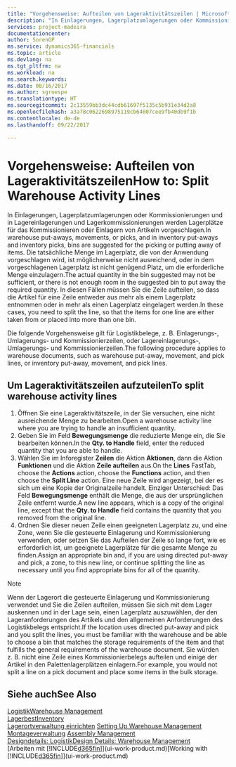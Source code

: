 ```yaml
---
title: "Vorgehensweise: Aufteilen von Lageraktivitätszeilen | Microsoft Docs"
description: "In Einlagerungen, Lagerplatzumlagerungen oder Kommissionierungen und in Lagereinlagerungen und Lagerkommissionierungen werden Lagerplätze für das Kommissionieren oder Einlagern von Artikeln vorgeschlagen. Die tatsächliche Menge im Lagerplatz, die von der Anwendung vorgeschlagen wird, ist möglicherweise nicht ausreichend, oder in dem vorgeschlagenen Lagerplatz ist nicht genügend Platz, um die erforderliche Menge einzulagern. In diesen Fällen müssen Sie die Zeile aufteilen, so dass die Artikel für eine Zeile entweder aus mehr als einem Lagerplatz entnommen oder in mehr als einen Lagerplatz eingelagert werden."
services: project-madeira
documentationcenter: 
author: SorenGP
ms.service: dynamics365-financials
ms.topic: article
ms.devlang: na
ms.tgt_pltfrm: na
ms.workload: na
ms.search.keywords: 
ms.date: 08/16/2017
ms.author: sgroespe
ms.translationtype: HT
ms.sourcegitcommit: 2c13559bb3dc44cdb61697f5135c5b931e34d2a8
ms.openlocfilehash: a3a78c0622698975119cb64007cee9fb40db9f1b
ms.contentlocale: de-de
ms.lasthandoff: 09/22/2017

---
```

# <a name="how-to-split-warehouse-activity-lines"></a><span data-ttu-id="ea3cf-105">Vorgehensweise: Aufteilen von Lageraktivitätszeilen</span><span class="sxs-lookup"><span data-stu-id="ea3cf-105">How to: Split Warehouse Activity Lines</span></span>
<span data-ttu-id="ea3cf-106">In Einlagerungen, Lagerplatzumlagerungen oder Kommissionierungen und in Lagereinlagerungen und Lagerkommissionierungen werden Lagerplätze für das Kommissionieren oder Einlagern von Artikeln vorgeschlagen.</span><span class="sxs-lookup"><span data-stu-id="ea3cf-106">In warehouse put-aways, movements, or picks, and in inventory put-aways and inventory picks, bins are suggested for the picking or putting away of items.</span></span> <span data-ttu-id="ea3cf-107">Die tatsächliche Menge im Lagerplatz, die von der Anwendung vorgeschlagen wird, ist möglicherweise nicht ausreichend, oder in dem vorgeschlagenen Lagerplatz ist nicht genügend Platz, um die erforderliche Menge einzulagern.</span><span class="sxs-lookup"><span data-stu-id="ea3cf-107">The actual quantity in the bin suggested may not be sufficient, or there is not enough room in the suggested bin to put away the required quantity.</span></span> <span data-ttu-id="ea3cf-108">In diesen Fällen müssen Sie die Zeile aufteilen, so dass die Artikel für eine Zeile entweder aus mehr als einem Lagerplatz entnommen oder in mehr als einen Lagerplatz eingelagert werden.</span><span class="sxs-lookup"><span data-stu-id="ea3cf-108">In these cases, you need to split the line, so that the items for one line are either taken from or placed into more than one bin.</span></span>  

<span data-ttu-id="ea3cf-109">Die folgende Vorgehensweise gilt für Logistikbelege, z. B. Einlagerungs-, Umlagerungs- und Kommissionierzeilen, oder Lagereinlagerungs-, Umlagerungs- und Kommissionierzeilen.</span><span class="sxs-lookup"><span data-stu-id="ea3cf-109">The following procedure applies to warehouse documents, such as warehouse put-away, movement, and pick lines, or inventory put-away, movement, and pick lines.</span></span>  

## <a name="to-split-warehouse-activity-lines"></a><span data-ttu-id="ea3cf-110">Um Lageraktivitätszeilen aufzuteilen</span><span class="sxs-lookup"><span data-stu-id="ea3cf-110">To split warehouse activity lines</span></span>  
1.  <span data-ttu-id="ea3cf-111">Öffnen Sie eine Lageraktivitätszeile, in der Sie versuchen, eine nicht ausreichende Menge zu bearbeiten.</span><span class="sxs-lookup"><span data-stu-id="ea3cf-111">Open a warehouse activity line where you are trying to handle an insufficient quantity.</span></span>  
2.  <span data-ttu-id="ea3cf-112">Geben Sie im Feld **Bewegungsmenge** die reduzierte Menge ein, die Sie bearbeiten können.</span><span class="sxs-lookup"><span data-stu-id="ea3cf-112">In the **Qty. to Handle** field, enter the reduced quantity that you are able to handle.</span></span>  
3.  <span data-ttu-id="ea3cf-113">Wählen Sie im Inforegister **Zeilen** die Aktion **Aktionen**, dann die Aktion **Funktionen** und die Aktion **Zeile aufteilen** aus.</span><span class="sxs-lookup"><span data-stu-id="ea3cf-113">On the **Lines** FastTab, choose the **Actions** action, choose the **Functions** action, and then choose the **Split Line** action.</span></span> <span data-ttu-id="ea3cf-114">Eine neue Zeile wird angezeigt, bei der es sich um eine Kopie der Originalzeile handelt. Einziger Unterschied: Das Feld **Bewegungsmenge** enthält die Menge, die aus der ursprünglichen Zeile entfernt wurde.</span><span class="sxs-lookup"><span data-stu-id="ea3cf-114">A new line appears, which is a copy of the original line, except that the **Qty. to Handle** field contains the quantity that you removed from the original line.</span></span>  
4.  <span data-ttu-id="ea3cf-115">Ordnen Sie dieser neuen Zeile einen geeigneten Lagerplatz zu, und eine Zone, wenn Sie die gesteuerte Einlagerung und Kommissionierung verwenden, oder setzen Sie das Aufteilen der Zeile so lange fort, wie es erforderlich ist, um geeignete Lagerplätze für die gesamte Menge zu finden.</span><span class="sxs-lookup"><span data-stu-id="ea3cf-115">Assign an appropriate bin and, if you are using directed put-away and pick, a zone, to this new line, or continue splitting the line as necessary until you find appropriate bins for all of the quantity.</span></span>  

> [!NOTE]  
>  <span data-ttu-id="ea3cf-116">Wenn der Lagerort die gesteuerte Einlagerung und Kommissionierung verwendet und Sie die Zeilen aufteilen, müssen Sie sich mit dem Lager auskennen und in der Lage sein, einen Lagerplatz auszuwählen, der den Lageranforderungen des Artikels und den allgemeinen Anforderungen des Logistikbelegs entspricht.</span><span class="sxs-lookup"><span data-stu-id="ea3cf-116">If the location uses directed put-away and pick and you split the lines, you must be familiar with the warehouse and be able to choose a bin that matches the storage requirements of the item and that fulfills the general requirements of the warehouse document.</span></span> <span data-ttu-id="ea3cf-117">Sie würden z. B. nicht eine Zeile eines Kommissionierbelegs aufteilen und einige der Artikel in den Palettenlagerplätzen einlagern.</span><span class="sxs-lookup"><span data-stu-id="ea3cf-117">For example, you would not split a line on a pick document and place some items in the bulk storage.</span></span>  

## <a name="see-also"></a><span data-ttu-id="ea3cf-118">Siehe auch</span><span class="sxs-lookup"><span data-stu-id="ea3cf-118">See Also</span></span>  
[<span data-ttu-id="ea3cf-119">Logistik</span><span class="sxs-lookup"><span data-stu-id="ea3cf-119">Warehouse Management</span></span>](warehouse-manage-warehouse.md)  
[<span data-ttu-id="ea3cf-120">Lagerbest</span><span class="sxs-lookup"><span data-stu-id="ea3cf-120">Inventory</span></span>](inventory-manage-inventory.md)  
<span data-ttu-id="ea3cf-121">[Lagerortverwaltung einrichten](warehouse-setup-warehouse.md)   </span><span class="sxs-lookup"><span data-stu-id="ea3cf-121">[Setting Up Warehouse Management](warehouse-setup-warehouse.md)   </span></span>  
<span data-ttu-id="ea3cf-122">[Montageverwaltung](assembly-assemble-items.md)  </span><span class="sxs-lookup"><span data-stu-id="ea3cf-122">[Assembly Management](assembly-assemble-items.md)  </span></span>  
[<span data-ttu-id="ea3cf-123">Designdetails: Logistik</span><span class="sxs-lookup"><span data-stu-id="ea3cf-123">Design Details: Warehouse Management</span></span>](design-details-warehouse-management.md)  
<span data-ttu-id="ea3cf-124">[Arbeiten mit [!INCLUDE[d365fin](includes/d365fin_md.md)]](ui-work-product.md)</span><span class="sxs-lookup"><span data-stu-id="ea3cf-124">[Working with [!INCLUDE[d365fin](includes/d365fin_md.md)]](ui-work-product.md)</span></span>

